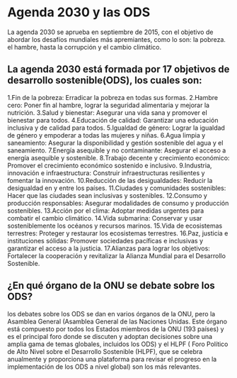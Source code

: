 # Agenda 2030 y las ODS

La agenda 2030 se aprueba en septiembre de 2015, con el objetivo de abordar los desafíos mundiales más apremiantes, como lo son: la pobreza. el hambre, hasta la corrupción y el cambio climático.

## La agenda 2030 está formada por 17 objetivos de desarrollo sostenible(ODS), los cuales son:

  1.Fin de la pobreza: Erradicar la pobreza en todas sus formas.
  2.Hambre cero: Poner fin al hambre, lograr la seguridad alimentaria y mejorar la nutrición.
  3.Salud y bienestar: Asegurar una vida sana y promover el bienestar para todos.
  4.Educación de calidad: Garantizar una educación inclusiva y de calidad para todos.
  5.Igualdad de género: Lograr la igualdad de género y empoderar a todas las mujeres y niñas.
  6.Agua limpia y saneamiento: Asegurar la disponibilidad y gestión sostenible del agua y el saneamiento.
  7.Energía asequible y no contaminante: Asegurar el acceso a energía asequible y sostenible.
  8.Trabajo decente y crecimiento económico: Promover el crecimiento económico sostenido e inclusivo.
  9.Industria, innovación e infraestructura: Construir infraestructuras resilientes y fomentar la innovación.
  10.Reducción de las desigualdades: Reducir la desigualdad en y entre los países.
  11.Ciudades y comunidades sostenibles: Hacer que las ciudades sean inclusivas y sostenibles.
  12.Consumo y producción responsables: Asegurar modalidades de consumo y producción sostenibles.
  13.Acción por el clima: Adoptar medidas urgentes para combatir el cambio climático.
  14.Vida submarina: Conservar y usar sosteniblemente los océanos y recursos marinos.
  15.Vida de ecosistemas terrestres: Proteger y restaurar los ecosistemas terrestres.
  16.Paz, justicia e instituciones sólidas: Promover sociedades pacíficas e inclusivas y garantizar el acceso a la justicia.
  17.Alianzas para lograr los objetivos: Fortalecer la cooperación y revitalizar la Alianza Mundial para el Desarrollo Sostenible.

  ## ¿En qué órgano de la ONU se debate sobre los ODS?

  los debates sobre los ODS se dan en varios órganos de la ONU, pero la Asamblea General (Asamblea General de las Naciones Unidas. Este órgano está compuesto por todos los Estados miembros de la ONU (193 países) y es el principal foro donde se discuten y adoptan decisiones sobre una amplia gama de temas globales, incluidos los ODS) y el HLPF ( Foro Político de Alto Nivel sobre el Desarrollo Sostenible (HLPF), que se celebra anualmente y proporciona una plataforma para revisar el progreso en la implementación de los ODS a nivel global) son los más relevantes.

  
